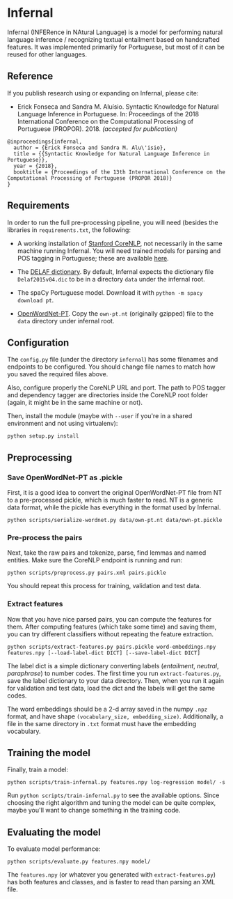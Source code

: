 Infernal
========

Infernal (INFERence in NAtural Language) is a model for performing natural
language inference / recognizing textual entailment based on handcrafted
features. It was implemented primarily for Portuguese, but most of it can be
reused for other languages.

Reference
---------

If you publish research using or expanding on Infernal, please cite:

* Erick Fonseca and Sandra M. Aluísio. Syntactic Knowledge for Natural Language
Inference in Portuguese. In: Proceedings of the 2018 International Conference
on the Computational Processing of Portuguese (PROPOR). 2018.
*(accepted for publication)*

```
@inproceedings{infernal,
  author = {Erick Fonseca and Sandra M. Alu\'isio},
  title = {{Syntactic Knowledge for Natural Language Inference in Portuguese}},
  year = {2018},
  booktitle = {Proceedings of the 13th International Conference on the Computational Processing of Portuguese (PROPOR 2018)}
}
```

Requirements
------------

In order to run the full pre-processing pipeline, you will need (besides the
libraries in `requirements.txt`, the following:

* A working installation of [Stanford CoreNLP](https://stanfordnlp.github.io/CoreNLP/), not necessarily in the same machine running Infernal.
 You will need trained models for parsing and POS tagging in Portuguese; these are available [here](https://docs.google.com/uc?export=download&id=0B9AWPiAx5i1lb3ZLWVVCTkJBSTQ).

* The [DELAF dictionary](http://www.nilc.icmc.usp.br/nilc/projects/unitex-pb/web/dicionarios.html).
 By default, Infernal expects the dictionary file `Delaf2015v04.dic` to be in a directory `data` under the infernal root.

* The spaCy Portuguese model. Download it with `python -m spacy download pt`.

* [OpenWordNet-PT](https://github.com/own-pt/openWordnet-PT). Copy the `own-pt.nt` (originally gzipped) file to the `data` directory under infernal root.

Configuration
-------------

The `config.py` file (under the directory `infernal`) has some filenames and endpoints to be configured.
You should change file names to match how you saved the required files above.

Also, configure properly the CoreNLP URL and port. The path to POS tagger and dependency tagger are directories
inside the CoreNLP root folder (again, it might be in the same machine or not).

Then, install the module (maybe with `--user` if you're in a shared environment and not using virtualenv):

```
python setup.py install
```

Preprocessing
-------------

### Save OpenWordNet-PT as .pickle

First, it is a good idea to convert the original OpenWordNet-PT file from NT to a pre-processed pickle, which is much faster
to read. NT is a generic data format, while the pickle has everything in the format used by Infernal.

```
python scripts/serialize-wordnet.py data/own-pt.nt data/own-pt.pickle
```

### Pre-process the pairs

Next, take the raw pairs and tokenize, parse, find lemmas and named entities.
Make sure the CoreNLP endpoint is running and run:

```
python scripts/preprocess.py pairs.xml pairs.pickle
```

You should repeat this process for training, validation and test data.

### Extract features

Now that you have nice parsed pairs, you can compute the features for them.
After computing features (which take some time) and saving them, you can try
different classifiers without repeating the feature extraction.

```
python scripts/extract-features.py pairs.pickle word-embeddings.npy features.npy [--load-label-dict DICT] [--save-label-dict DICT]
```

The label dict is a simple dictionary converting labels (*entailment*,
*neutral*, *paraphrase*) to number codes. The first time you run
`extract-features.py`, save the label dictionary to your data directory. Then,
when you run it again for validation and test data, load the dict and the labels
will get the same codes.

The word embeddings should be a 2-d array saved in the numpy `.npz` format, and
have shape `(vocabulary_size, embedding_size)`. Additionally, a file in the same
directory in `.txt` format must have the embedding vocabulary.

Training the model
------------------

Finally, train a model:

```
python scripts/train-infernal.py features.npy log-regression model/ -s
```

Run `python scripts/train-infernal.py` to see the available options. Since
choosing the right algorithm and tuning the model can be quite complex, maybe
you'll want to change something in the training code.

Evaluating the model
--------------------

To evaluate model performance:

```
python scripts/evaluate.py features.npy model/
```

The `features.npy` (or whatever you generated with `extract-features.py`)
has both features and classes, and is faster to read than parsing an XML file.
